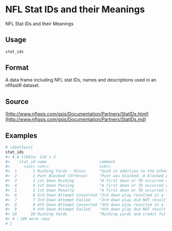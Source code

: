 # NFL Stat IDs and their Meanings

NFL Stat IDs and their Meanings

## Usage

``` r
stat_ids
```

## Format

A data frame including NFL stat IDs, names and descriptions used in an
nflfastR dataset.

## Source

[http://www.nflgsis.com/gsis/Documentation/Partners/StatIDs.html](http://www.nflgsis.com/gsis/Documentation/Partners/StatIDs.md)

## Examples

``` r
# \donttest{
stat_ids
#> # A tibble: 119 × 3
#>    stat_id name                       comment                                   
#>      <int> <chr>                      <chr>                                     
#>  1       1 Rushing Yards - Minus      "Used in addition to the other Rushing st…
#>  2       2 Punt Blocked (Offense)     "Punt was blocked. A blocked punt is a pu…
#>  3       3 1st Down Rushing           "A first down or TD occurred due to a rus…
#>  4       4 1st Down Passing           "A first down or TD occurred due to a pas…
#>  5       5 1st Down Penalty           "A first down or TD occurred due to a pen…
#>  6       6 3rd Down Attempt Converted "3rd down play resulted in a first down o…
#>  7       7 3rd Down Attempt Failed    "3rd down play did NOT result in a first …
#>  8       8 4th Down Attempt Converted "4th down play resulted in a first down o…
#>  9       9 4th Down Attempt Failed    "4th down play did NOT result in a first …
#> 10      10 Rushing Yards              "Rushing yards and credit for a rushing a…
#> # ℹ 109 more rows
# }
```
